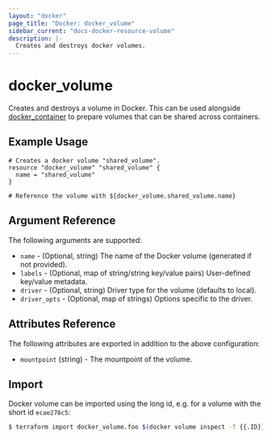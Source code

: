 ```yaml
---
layout: "docker"
page_title: "Docker: docker_volume"
sidebar_current: "docs-docker-resource-volume"
description: |-
  Creates and destroys docker volumes.
---
```


# docker\_volume

Creates and destroys a volume in Docker. This can be used alongside
[docker\_container](/docs/providers/docker/r/container.html)
to prepare volumes that can be shared across containers.

## Example Usage

```hcl
# Creates a docker volume "shared_volume".
resource "docker_volume" "shared_volume" {
  name = "shared_volume"
}

# Reference the volume with ${docker_volume.shared_volume.name}

```

## Argument Reference

The following arguments are supported:

* `name` - (Optional, string) The name of the Docker volume (generated if not
  provided).
* `labels` - (Optional, map of string/string key/value pairs) User-defined key/value metadata.
* `driver` - (Optional, string) Driver type for the volume (defaults to local).
* `driver_opts` - (Optional, map of strings) Options specific to the driver.

## Attributes Reference

The following attributes are exported in addition to the above configuration:

* `mountpoint` (string) - The mountpoint of the volume.

## Import

Docker volume can be imported using the long id, e.g. for a volume with the short id `ecae276c5`:

```sh
$ terraform import docker_volume.foo $(docker volume inspect -f {{.ID}} eca)
```
